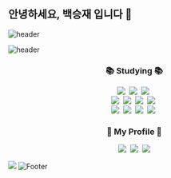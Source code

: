 ## 안녕하세요, 백승재 입니다 👋

![header](https://capsule-render.vercel.app/api?type=waving&color=E6E6FA&height=150&section=header)

![header](https://capsule-render.vercel.app/api?type=venom&color=0:E6E6FA,100:D8BFD8&height=220&section=header&text=BaekSeoungJae&fontSize=60&fontColor=000000&animation=twinkling&stroke=808080,000000&strokeWidth=1)


<h3 align="center">📚 Studying 📚</h3>
<p align="center">
  <img src="https://img.shields.io/badge/Java-007396?style=flat-square&logo=Java&logoColor=white"/></a>&nbsp
  <img src="https://img.shields.io/badge/Python-3766AB?style=flat-square&logo=Python&logoColor=white"/></a>&nbsp 
  <img src="https://img.shields.io/badge/Javascript-ffb13b?style=flat-square&logo=javascript&logoColor=white"/></a>&nbsp 
  <br>
  <img src="https://img.shields.io/badge/Spring-6DB33F?style=flat-square&logo=Spring&logoColor=white"/></a>&nbsp
  <img src="https://img.shields.io/badge/SpringBoot-6DB33F?style=flat-square&logo=SpringBoot&logoColor=white"/></a>&nbsp 
  <img src="https://img.shields.io/badge/Node.js-339933?style=flat-square&logo=Node.js&logoColor=white"/></a>&nbsp
  <img src="https://img.shields.io/badge/Express-000000?style=flat-square&logo=Express&logoColor=white"/></a>&nbsp
  <br>
  <img src="https://img.shields.io/badge/Mysql-E6B91E?style=flat-square&logo=MySql&logoColor=white"/></a>&nbsp 
  <img src="https://img.shields.io/badge/AWS-232F3E?style=flat-square&logo=AmazonAWS&logoColor=white"/></a>&nbsp 
  <img src="https://img.shields.io/badge/React-61DAFB?style=flat-square&logo=React&logoColor=white"/></a>&nbsp
  <img src="https://img.shields.io/badge/React%20Native-20232A?style=flat-square&logo=React%20Native&logoColor=61DAFB"/></a>&nbsp
</p>

<h3 align="center">🌈 My Profile 🌈</h3>
<p align="center">
  <a href="https://elfin-heath-52c.notion.site/5be4983d312a44e6bdaa1073420f2eda"><img src="https://img.shields.io/badge/Notion-9B9B9B?style=flat&logo=Notion&logoColor=white&link=https://elfin-heath-52c.notion.site/5be4983d312a44e6bdaa1073420f2eda"/></a>&nbsp
  <a href="https://www.instagram.com/sj_oob/"><img src="https://img.shields.io/badge/Instagram-E4405F?style=flat-square&logo=Instagram&logoColor=white&link=https://www.instagram.com/sj_oob/"/></a>&nbsp
  <a href="mailto:001103bsj@gmail.com"><img src="https://img.shields.io/badge/Gmail-d14836?style=flat-square&logo=Gmail&logoColor=white&link=001103bsj@gmail.com"/></a>
</p>


<a href="https://hits.seeyoufarm.com"><img src="https://hits.seeyoufarm.com/api/count/incr/badge.svg?url=https%3A%2F%2Fgithub.com%2FBaekSeoungJae&count_bg=%23A1B2F1&title_bg=%2355587C&icon=github.svg&icon_color=%23FBFBFB&title=hits&edge_flat=false"/></a>
![Footer](https://capsule-render.vercel.app/api?type=waving&color=E6E6FA&height=150&section=footer)
